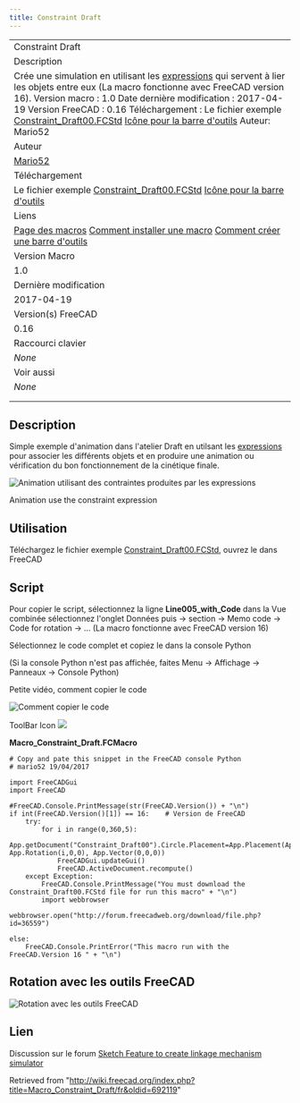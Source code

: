 ```yaml
---
title: Constraint Draft
---
```


|                                                                                                                                                                                                                                                                                                                                                                                                                                                                                                              |
| ------------------------------------------------------------------------------------------------------------------------------------------------------------------------------------------------------------------------------------------------------------------------------------------------------------------------------------------------------------------------------------------------------------------------------------------------------------------------------------------------------------ |
| Constraint Draft                                                                                                                                                                                                                                                                                                                                                                                                                                                                                             |
| Description                                                                                                                                                                                                                                                                                                                                                                                                                                                                                                  |
| Crée une simulation en utilisant les [expressions](/Expressions/fr "Expressions/fr") qui servent à lier les objets entre eux (La macro fonctionne avec FreeCAD version 16). Version macro : 1.0 Date dernière modification : 2017-04-19 Version FreeCAD : 0.16 Téléchargement : Le fichier exemple [Constraint_Draft00.FCStd](http://forum.freecadweb.org/download/file.php?id=36559) [Icône pour la barre d'outils](https://www.freecadweb.org/wiki/images/d/d8/Macro_Constraint_Draft.png) Auteur: Mario52 |
| Auteur                                                                                                                                                                                                                                                                                                                                                                                                                                                                                                       |
| [Mario52](/User:Mario52 "User:Mario52")                                                                                                                                                                                                                                                                                                                                                                                                                                                                      |
| Téléchargement                                                                                                                                                                                                                                                                                                                                                                                                                                                                                               |
| Le fichier exemple [Constraint_Draft00.FCStd](http://forum.freecadweb.org/download/file.php?id=36559) [Icône pour la barre d'outils](https://www.freecadweb.org/wiki/images/d/d8/Macro_Constraint_Draft.png)                                                                                                                                                                                                                                                                                                 |
| Liens                                                                                                                                                                                                                                                                                                                                                                                                                                                                                                        |
| [Page des macros](/Macros_recipes/fr "Macros recipes/fr") [Comment installer une macro](/How_to_install_macros/fr "How to install macros/fr") [Comment créer une barre d'outils](/Customize_Toolbars/fr "Customize Toolbars/fr")                                                                                                                                                                                                                                                                             |
| Version Macro                                                                                                                                                                                                                                                                                                                                                                                                                                                                                                |
| 1.0                                                                                                                                                                                                                                                                                                                                                                                                                                                                                                          |
| Dernière modification                                                                                                                                                                                                                                                                                                                                                                                                                                                                                        |
| 2017-04-19                                                                                                                                                                                                                                                                                                                                                                                                                                                                                                   |
| Version(s) FreeCAD                                                                                                                                                                                                                                                                                                                                                                                                                                                                                           |
| 0.16                                                                                                                                                                                                                                                                                                                                                                                                                                                                                                         |
| Raccourci clavier                                                                                                                                                                                                                                                                                                                                                                                                                                                                                            |
| _None_                                                                                                                                                                                                                                                                                                                                                                                                                                                                                                       |
| Voir aussi                                                                                                                                                                                                                                                                                                                                                                                                                                                                                                   |
| _None_                                                                                                                                                                                                                                                                                                                                                                                                                                                                                                       |
|                                                                                                                                                                                                                                                                                                                                                                                                                                                                                                              |
|                                                                                                                                                                                                                                                                                                                                                                                                                                                                                                              |

## Description

Simple exemple d'animation dans l'atelier Draft en utilsant les [expressions](/Expressions/fr "Expressions/fr") pour associer les différents objets et en produire une animation ou vérification du bon fonctionnement de la cinétique finale.

![Animation utilisant des contraintes produites par les expressions](/images/Constraint_Draft00.gif)

Animation use the constraint expression

## Utilisation

Téléchargez le fichier exemple [Constraint_Draft00.FCStd](http://forum.freecadweb.org/download/file.php?id=36559), ouvrez le dans FreeCAD

## Script

Pour copier le script, sélectionnez la ligne **Line005_with_Code** dans la Vue combinée sélectionnez l'onglet Données puis → section → Memo code → Code for rotation → ... (La macro fonctionne avec FreeCAD version 16)

Sélectionnez le code complet et copiez le dans la console Python

(Si la console Python n'est pas affichée, faites Menu → Affichage → Panneaux → Console Python)

Petite vidéo, comment copier le code

![Comment copier le code](/images/Constraint_Draft_Code01.gif)

ToolBar Icon ![](/images/Macro_Constraint_Draft.png)

**Macro_Constraint_Draft.FCMacro**

```
# Copy and pate this snippet in the FreeCAD console Python
# mario52 19/04/2017

import FreeCADGui
import FreeCAD

#FreeCAD.Console.PrintMessage(str(FreeCAD.Version()) + "\n")
if int(FreeCAD.Version()[1]) == 16:    # Version de FreeCAD
    try:
        for i in range(0,360,5):
            App.getDocument("Constraint_Draft00").Circle.Placement=App.Placement(App.Vector(0,0,0), App.Rotation(i,0,0), App.Vector(0,0,0))
            FreeCADGui.updateGui()
            FreeCAD.ActiveDocument.recompute()
    except Exception:
        FreeCAD.Console.PrintMessage("You must download the Constraint_Draft00.FCStd file for run this macro" + "\n")
        import webbrowser
        webbrowser.open("http://forum.freecadweb.org/download/file.php?id=36559")

else:
    FreeCAD.Console.PrintError("This macro run with the FreeCAD.Version 16 " + "\n")
```

## Rotation avec les outils FreeCAD

![Rotation avec les outils FreeCAD](/images/Constraint_Draft01.gif)

## Lien

Discussion sur le forum [Sketch Feature to create linkage mechanism simulator](https://www.forum.freecadweb.org/viewtopic.php?f=22&t=21778&sid=28247565010ecdef0aa4f5c69e58f672)

Retrieved from "<http://wiki.freecad.org/index.php?title=Macro_Constraint_Draft/fr&oldid=692119>"
